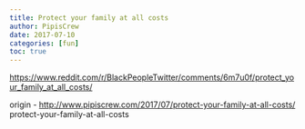 ```yaml
---
title: Protect your family at all costs
author: PipisCrew
date: 2017-07-10
categories: [fun]
toc: true
---
```


https://www.reddit.com/r/BlackPeopleTwitter/comments/6m7u0f/protect_your_family_at_all_costs/

origin - http://www.pipiscrew.com/2017/07/protect-your-family-at-all-costs/ protect-your-family-at-all-costs